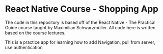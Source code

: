 # React Native Course - Shopping App

The code in this repository is based off of the React Native - The Practical Guide course taught by Maximilian Schwarzmüller.
All code here is written based on the course lectures.

This is a practice app for learning how to add Navigation, pull from server, use authentication
